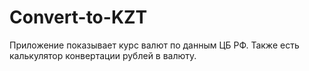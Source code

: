 # Convert-to-KZT
Приложение показывает курс валют по данным ЦБ РФ. 
Также есть калькулятор конвертации рублей в валюту.
